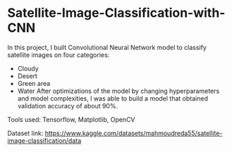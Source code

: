 # Satellite-Image-Classification-with-CNN
In this project, I built Convolutional Neural Network model to classify satellite images on four categories:
* Cloudy
* Desert
* Green area
* Water
After optimizations of the model by changing hyperparameters and model complexities, I was able to build a model that obtained validation accuracy of about 90%.

Tools used: Tensorflow, Matplotlib, OpenCV

Dataset link: https://www.kaggle.com/datasets/mahmoudreda55/satellite-image-classification/data
